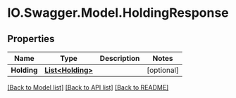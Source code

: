 # IO.Swagger.Model.HoldingResponse
## Properties

Name | Type | Description | Notes
------------ | ------------- | ------------- | -------------
**Holding** | [**List&lt;Holding&gt;**](Holding.md) |  | [optional] 

[[Back to Model list]](../README.md#documentation-for-models) [[Back to API list]](../README.md#documentation-for-api-endpoints) [[Back to README]](../README.md)

